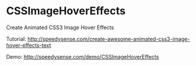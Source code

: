 # CSSImageHoverEffects
Create Animated CSS3 Image Hover Effects

Tutorial: http://speedysense.com/create-awesome-animated-css3-image-hover-effects-text

Demo: http://speedysense.com/demo/CSSImageHoverEffects
